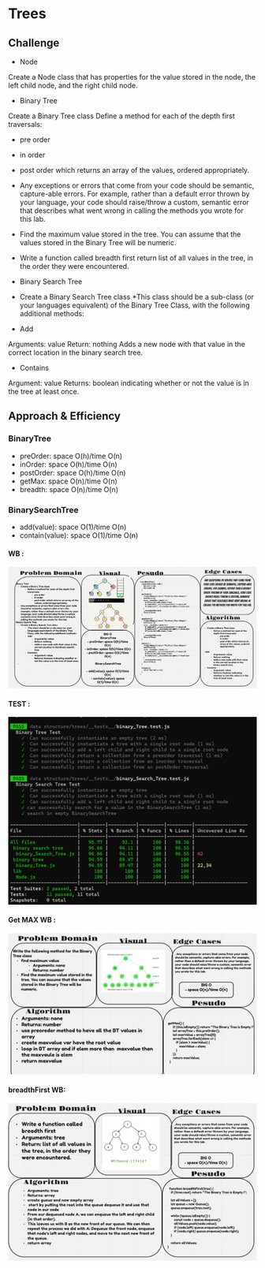 #  Trees


## Challenge

- Node

Create a Node class that has properties for the value stored in the node, the left child node, and the right child node.
- Binary Tree

Create a Binary Tree class
Define a method for each of the depth first traversals:

* pre order
* in order
* post order which returns an array of the values, ordered appropriately.
* Any exceptions or errors that come from your code should be semantic, capture-able errors. For example, rather than a default error thrown by your language, your code should raise/throw a custom, semantic error that describes what went wrong in calling the methods you wrote for this lab.

* Find the maximum value stored in the tree. You can assume that the values stored in the Binary Tree will be numeric.

* Write a function called breadth first return list of all values in the tree, in the order they were encountered.

- Binary Search Tree

* Create a Binary Search Tree class
*This class should be a sub-class (or your languages equivalent) of the Binary Tree Class, with the following additional methods:

* Add

Arguments: value
Return: nothing
Adds a new node with that value in the correct location in the binary search tree.

* Contains

Argument: value
Returns: boolean indicating whether or not the value is in the tree at least once.


## Approach & Efficiency
### BinaryTree

- preOrder: space O(h)/time O(n)
- inOrder: space O(h)/time O(n)
- postOrder: space O(h)/time O(n)
- getMax: space O(n)/time O(n)
- breadth: space O(n)/time O(n)


### BinarySearchTree

- add(value): space O(1)/time O(n)
- contain(value): space O(1)/time O(n)


#### WB :

![TEST](./BTWB.png)

#### TEST : 


![TEST](./BTtest.png)

#### Get MAX WB :

![TEST](./BTmax.png)

#### breadthFirst WB:

![TEST](./BTbreadthFirst.png)
